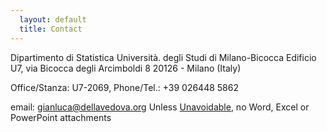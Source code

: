 ```yaml
---
  layout: default
  title: Contact
---
```



Dipartimento di Statistica
Università. degli Studi di Milano-Bicocca
Edificio U7, via Bicocca degli Arcimboldi 8
20126 - Milano (Italy)


Office/Stanza: U7-2069,
Phone/Tel.: +39 026448 5862


email: [gianluca@dellavedova.org](mailto://gianluca@dellavedova.org)
Unless [Unavoidable](http://www.fsf.org/philosophy/no-word-attachments.html), no Word, Excel or PowerPoint attachments
